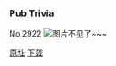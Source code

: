 ### Pub Trivia
No.2922
![图片不见了~~~](https://imgs.xkcd.com/comics/pub_trivia.png)

[原址](https://xkcd.com//2922) [下载](https://imgs.xkcd.com/comics/pub_trivia.png)

